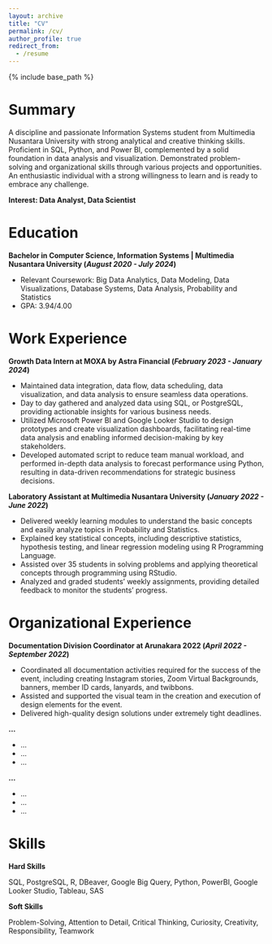 ```yaml
---
layout: archive
title: "CV"
permalink: /cv/
author_profile: true
redirect_from:
  - /resume
---
```


{% include base_path %}

Summary
======
A discipline and passionate Information Systems student from Multimedia Nusantara University with strong analytical and creative thinking skills. Proficient in SQL, Python, and Power BI, complemented by a solid foundation in data analysis and visualization. Demonstrated problem-solving and organizational skills through various projects and opportunities. An enthusiastic individual with a strong willingness to learn and is ready to embrace any challenge.

**Interest: Data Analyst, Data Scientist**

Education
======
**Bachelor in Computer Science, Information Systems | Multimedia Nusantara University (_August 2020 - July 2024_)**
- Relevant Coursework: Big Data Analytics, Data Modeling, Data Visualizations, Database Systems, Data Analysis, Probability and Statistics
- GPA: 3.94/4.00

Work Experience
======
**Growth Data Intern at MOXA by Astra Financial (_February 2023 - January 2024_)**
- Maintained data integration, data flow, data scheduling, data visualization, and data analysis to ensure seamless data operations.
- Day to day gathered and analyzed data using SQL, or PostgreSQL, providing actionable insights for various business needs.
- Utilized Microsoft Power BI and Google Looker Studio to design prototypes and create visualization dashboards, facilitating real-time data analysis and enabling informed decision-making by key stakeholders.
- Developed automated script to reduce team manual workload, and performed in-depth data analysis to forecast performance using Python, resulting in data-driven recommendations for strategic business decisions.

**Laboratory Assistant at Multimedia Nusantara University (_January 2022 - June 2022_)**
- Delivered weekly learning modules to understand the basic concepts and easily analyze topics in Probability and Statistics.
- Explained key statistical concepts, including descriptive statistics, hypothesis testing, and linear regression modeling using R Programming Language.
- Assisted over 35 students in solving problems and applying theoretical concepts through programming using RStudio.
- Analyzed and graded students’ weekly assignments, providing detailed feedback to monitor the students’ progress.

Organizational Experience
======
**Documentation Division Coordinator at Arunakara 2022 (_April 2022 - September 2022_)**
- Coordinated all documentation activities required for the success of the event, including creating Instagram stories, Zoom Virtual Backgrounds, banners, member ID cards, lanyards, and twibbons.
- Assisted and supported the visual team in the creation and execution of design elements for the event.
- Delivered high-quality design solutions under extremely tight deadlines.

**...**
- ...
- ...
- ...

**...**
- ...
- ...
- ...
  
Skills
======
**Hard Skills**

SQL, PostgreSQL, R, DBeaver, Google Big Query, Python, PowerBI, Google Looker Studio, Tableau, SAS

<!--
* Skill 1
* Skill 2
  * Sub-skill 2.1
  * Sub-skill 2.2
  * Sub-skill 2.3
* Skill 3 -->

**Soft Skills**

Problem-Solving, Attention to Detail, Critical Thinking, Curiosity, Creativity, Responsibility, Teamwork

<!--
Publications
======
  <ul>{% for post in site.publications reversed %}
    {% include archive-single-cv.html %}
  {% endfor %}</ul>
  
Talks
======
  <ul>{% for post in site.talks reversed %}
    {% include archive-single-talk-cv.html  %}
  {% endfor %}</ul>
  
Teaching
======
  <ul>{% for post in site.teaching reversed %}
    {% include archive-single-cv.html %}
  {% endfor %}</ul>
  
Service and leadership
======
* Currently signed in to 43 different slack teams
-->
